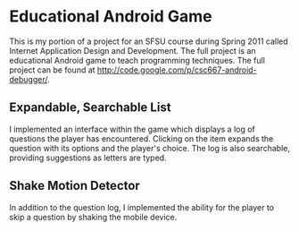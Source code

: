 Educational Android Game
========================

This is my portion of a project for an SFSU course during Spring 2011 called Internet Application Design and Development. The full project is an educational Android game to teach programming techniques. The full project can be found at http://code.google.com/p/csc667-android-debugger/.

Expandable, Searchable List
---------------------------
I implemented an interface within the game which displays a log of questions the player has encountered. Clicking on the item expands the question with its options and the player's choice. The log is also searchable, providing suggestions as letters are typed.

Shake Motion Detector
---------------------
In addition to the question log, I implemented the ability for the player to skip a question by shaking the mobile device.
